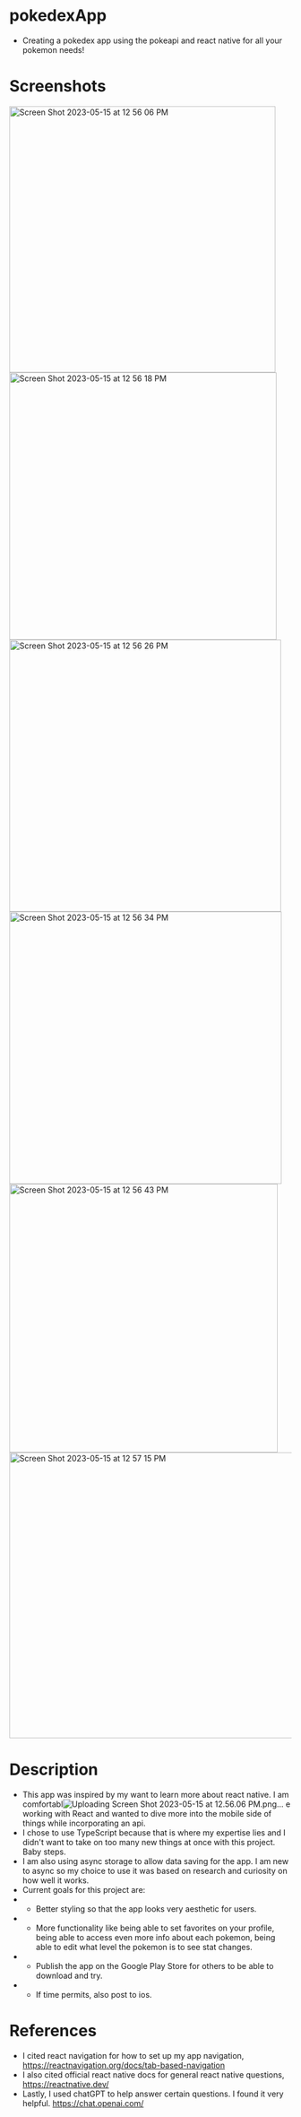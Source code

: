 # pokedexApp
- Creating a pokedex app using the pokeapi and react native for all
 your pokemon needs!

# Screenshots
<img width="475" alt="Screen Shot 2023-05-15 at 12 56 06 PM" src="https://github.com/escheive/pokedex/assets/115295094/7265093d-6ed9-49ce-abea-263ebec7982c">
<img width="477" alt="Screen Shot 2023-05-15 at 12 56 18 PM" src="https://github.com/escheive/pokedex/assets/115295094/0102320f-e1b8-4bdb-9332-0cc4af69709d">
<img width="485" alt="Screen Shot 2023-05-15 at 12 56 26 PM" src="https://github.com/escheive/pokedex/assets/115295094/0e260262-8e24-4c50-aa97-d9f97ad478fb">
<img width="486" alt="Screen Shot 2023-05-15 at 12 56 34 PM" src="https://github.com/escheive/pokedex/assets/115295094/c844f204-02e6-4322-b46a-2df237feebd9">
<img width="479" alt="Screen Shot 2023-05-15 at 12 56 43 PM" src="https://github.com/escheive/pokedex/assets/115295094/60dd2d1a-fe6d-40e6-aa44-26783f7442d2">
<img width="510" alt="Screen Shot 2023-05-15 at 12 57 15 PM" src="https://github.com/escheive/pokedex/assets/115295094/ffd503fe-c701-4514-acd4-fd4b86bc3cfe">




# Description
- This app was inspired by my want to learn more about react native. I am comfortabl![Uploading Screen Shot 2023-05-15 at 12.56.06 PM.png…]()
e working with React and wanted to dive more into the mobile side of things while incorporating an api.
- I chose to use TypeScript because that is where my expertise lies and I didn't want to take on too many new things at once with this project. Baby steps.
- I am also using async storage to allow data saving for the app. I am new to async so my choice to use it was based on research and curiosity on how well it works.
- Current goals for this project are:
- - Better styling so that the app looks very aesthetic for users.
- - More functionality like being able to set favorites on your profile, being able to access even more info about each pokemon, being able to edit what level the pokemon is to see stat changes.
- - Publish the app on the Google Play Store for others to be able to download and try.
- - If time permits, also post to ios.

# References
- I cited react navigation for how to set up my app navigation, https://reactnavigation.org/docs/tab-based-navigation
- I also cited official react native docs for general react native questions, https://reactnative.dev/
- Lastly, I used chatGPT to help answer certain questions. I found it very helpful. https://chat.openai.com/

